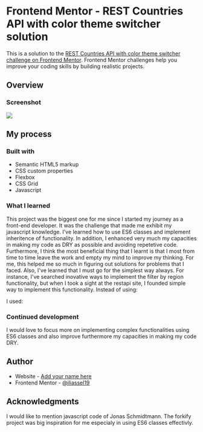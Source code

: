 # Frontend Mentor - REST Countries API with color theme switcher solution

This is a solution to the [REST Countries API with color theme switcher challenge on Frontend Mentor](https://www.frontendmentor.io/challenges/rest-countries-api-with-color-theme-switcher-5cacc469fec04111f7b848ca). Frontend Mentor challenges help you improve your coding skills by building realistic projects.

## Overview

### Screenshot

![](./screenshot.jpg)

## My process

### Built with

- Semantic HTML5 markup
- CSS custom properties
- Flexbox
- CSS Grid
- Javascript

### What I learned

This project was the biggest one for me since I started my journey as a front-end developer. It was the challenge that made me exhibit my javascript knowledge. I've learned how to use ES6 classes and implement inheritence of functionality. In addition, I enhanced very much my capacities in making my code as DRY as possible and avoiding repetetive code. Furthermore, I think the most beneficial thing that I learnt is that I most from time to time leave the work and empty my mind to improve my thinking. For me, this helped me so much in figuring out solutions for problems that I faced. Also, I've learned that I must go for the simplest way always. For instance, I've searched inovative ways to implement the filter by region functionality, but when I took a sight at the restapi site, I founded simple way to implement this functionality. Instead of using:

 <script> 
  this.\_data.filter((data)=> {
    if(data.region === filter.textContent){
    createMarkup(data);
    }
  })
</script>

I used:

 <script> 
   this.fetchData(`/region/${filterBtnText.textContent.toLowerCase()}`);
</script>

### Continued development

I would love to focus more on implementing complex functionalities using ES6 classes and also improve furthermore my capacities in making my code DRY.

## Author

- Website - [Add your name here](https://www.your-site.com)
- Frontend Mentor - [@iliassel19](https://www.frontendmentor.io/profile/iliassel19)

## Acknowledgments

I would like to mention javascript code of Jonas Schmidtmann. The forkify project was big inspiration for me especialy in using ES6 classes effectivly.
